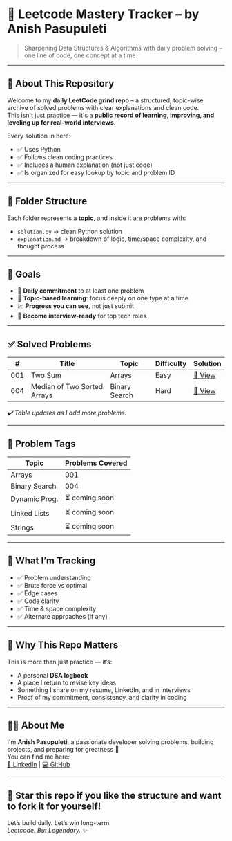 # 🧠 Leetcode Mastery Tracker – by Anish Pasupuleti

> Sharpening Data Structures & Algorithms with daily problem solving – one line of code, one concept at a time.

---

## 🚀 About This Repository

Welcome to my **daily LeetCode grind repo** – a structured, topic-wise archive of solved problems with clear explanations and clean code.  
This isn't just practice — it's a **public record of learning, improving, and leveling up for real-world interviews**.  

Every solution in here:
- ✅ Uses Python  
- ✅ Follows clean coding practices  
- ✅ Includes a human explanation (not just code)  
- ✅ Is organized for easy lookup by topic and problem ID

---

## 📁 Folder Structure


Each folder represents a **topic**, and inside it are problems with:
- `solution.py` → clean Python solution  
- `explanation.md` → breakdown of logic, time/space complexity, and thought process

---

## 🎯 Goals

- 📅 **Daily commitment** to at least one problem  
- 📂 **Topic-based learning**: focus deeply on one type at a time  
- 📈 **Progress you can see**, not just submit  
- 🧠 **Become interview-ready** for top tech roles

---

## ✅ Solved Problems

| #   | Title                            | Topic         | Difficulty | Solution |
|-----|----------------------------------|---------------|------------|----------|
| 001 | Two Sum                          | Arrays        | Easy       | [🔗 View](arrays/001-two-sum) |
| 004 | Median of Two Sorted Arrays      | Binary Search | Hard       | [🔗 View](binary-search/004-median-of-two-sorted-arrays) |

_✔️ Table updates as I add more problems._

---

## 📌 Problem Tags

| Topic          | Problems Covered |
|----------------|------------------|
| Arrays         | 001              |
| Binary Search  | 004              |
| Dynamic Prog.  | ⏳ coming soon    |
| Linked Lists   | ⏳ coming soon    |
| Strings        | ⏳ coming soon    |

---

## 🧠 What I’m Tracking

- ✅ Problem understanding  
- ✅ Brute force vs optimal  
- ✅ Edge cases  
- ✅ Code clarity  
- ✅ Time & space complexity  
- ✅ Alternate approaches (if any)

---

## 💼 Why This Repo Matters

This is more than just practice — it’s:
- A personal **DSA logbook**  
- A place I return to revise key ideas  
- Something I share on my resume, LinkedIn, and in interviews  
- Proof of my commitment, consistency, and clarity in coding

---

## 🧑‍💻 About Me

I'm **Anish Pasupuleti**, a passionate developer solving problems, building projects, and preparing for greatness 🚀  
You can find me here:  
[📎 LinkedIn](https://linkedin.com/in/anishpasupuleti) | [💻 GitHub](https://github.com/AnishPasupuleti)  

---

## 🌟 Star this repo if you like the structure and want to fork it for yourself!

Let’s build daily. Let’s win long-term.  
_Leetcode. But Legendary._ ✨

